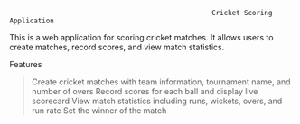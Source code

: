                                                       Cricket Scoring Application
This is a web application for scoring cricket matches. It allows users to create matches, record scores, and view match statistics.

Features
> Create cricket matches with team information, tournament name, and number of overs
> Record scores for each ball and display live scorecard
> View match statistics including runs, wickets, overs, and run rate
> Set the winner of the match
